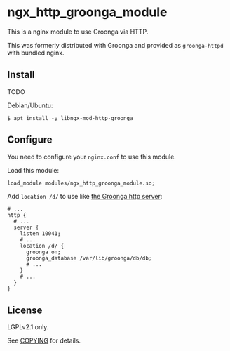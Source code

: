 # ngx\_http\_groonga\_module

This is a nginx module to use Groonga via HTTP.

This was formerly distributed with Groonga and provided as `groonga-httpd` with bundled nginx.

## Install

TODO

Debian/Ubuntu:

```console
$ apt install -y libngx-mod-http-groonga
```

## Configure

You need to configure your `nginx.conf` to use this module.

Load this module:

```nginx
load_module modules/ngx_http_groonga_module.so;
```

Add `location /d/` to use like [the Groonga http server](https://groonga.org/docs/reference/executables/groonga-server-http.html):

```nginx
# ...
http {
  # ...
  server {
    listen 10041;
    # ...
    location /d/ {
      groonga on;
      groonga_database /var/lib/groonga/db/db;
      # ...
    }
    # ...
  }
}
```

## License

LGPLv2.1 only.

See [COPYING](COPYING) for details.
